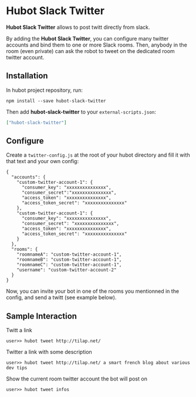 # Hubot Slack Twitter

**Hubot Slack Twitter** allows to post twitt directly from slack. 

By adding the **Hubot Slack Twitter**, you can configure many twitter accounts and bind them to one or more Slack rooms. Then, anybody in the room (even private) can ask the robot to tweet on the dedicated room twitter account.

## Installation

In hubot project repository, run:

`npm install --save hubot-slack-twitter`

Then add **hubot-slack-twitter** to your `external-scripts.json`:

```json
["hubot-slack-twitter"]
```

## Configure

Create a `twitter-config.js` at the root of your hubot directory and fill it with that text and your own config:

```
{
  "accounts": {
    "custom-twitter-account-1": {
      "consumer_key": "xxxxxxxxxxxxxxx",
      "consumer_secret":"xxxxxxxxxxxxxxx",
      "access_token": "xxxxxxxxxxxxxxx",
      "access_token_secret": "xxxxxxxxxxxxxxx"
    },
    "custom-twitter-account-1": {
      "consumer_key": "xxxxxxxxxxxxxxx",
      "consumer_secret": "xxxxxxxxxxxxxxx",
      "access_token": "xxxxxxxxxxxxxxx",
      "access_token_secret": "xxxxxxxxxxxxxxx"
    }
  },
  "rooms": {
    "roomnameA": "custom-twitter-account-1",
    "roomnameB": "custom-twitter-account-1",
    "roomnameC": "custom-twitter-account-1",
    "username": "custom-twitter-account-2"
  }
}

```

Now, you can invite your bot in one of the rooms you mentionned in the config, and send a twitt (see example below).

## Sample Interaction

Twitt a link
```
user>> hubot tweet http://tilap.net/
```

Twitter a link with some description
```
user>> hubot tweet http://tilap.net/ a smart french blog about various dev tips
```

Show the current room twitter account the bot will post on
```
user>> hubot tweet infos
```
